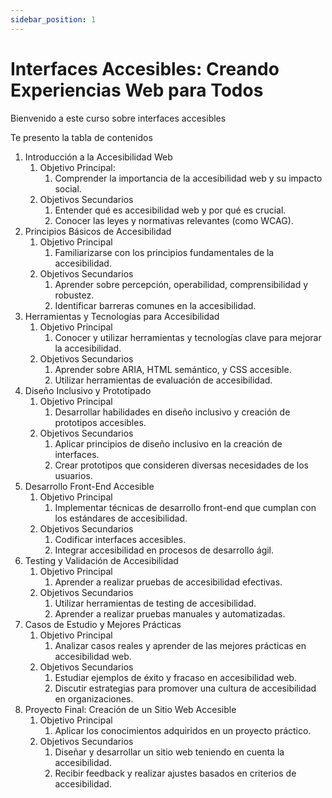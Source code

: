 ```yaml
---
sidebar_position: 1
---
```


# Interfaces Accesibles: Creando Experiencias Web para Todos

Bienvenido a este curso sobre interfaces accesibles

Te presento la tabla de contenidos

1. Introducción a la Accesibilidad Web
   1. Objetivo Principal:
      1. Comprender la importancia de la accesibilidad web y su impacto social.
   2. Objetivos Secundarios
      1. Entender qué es accesibilidad web y por qué es crucial.
      2. Conocer las leyes y normativas relevantes (como WCAG).
2. Principios Básicos de Accesibilidad
   1. Objetivo Principal
      1. Familiarizarse con los principios fundamentales de la accesibilidad.
   2. Objetivos Secundarios
      1. Aprender sobre percepción, operabilidad, comprensibilidad y robustez.
      2. Identificar barreras comunes en la accesibilidad.
3. Herramientas y Tecnologías para Accesibilidad
   1. Objetivo Principal
      1. Conocer y utilizar herramientas y tecnologías clave para mejorar la accesibilidad.
   2. Objetivos Secundarios
      1. Aprender sobre ARIA, HTML semántico, y CSS accesible.
      2. Utilizar herramientas de evaluación de accesibilidad.
4. Diseño Inclusivo y Prototipado
   1. Objetivo Principal
      1. Desarrollar habilidades en diseño inclusivo y creación de prototipos accesibles.
   2. Objetivos Secundarios
      1. Aplicar principios de diseño inclusivo en la creación de interfaces.
      2. Crear prototipos que consideren diversas necesidades de los usuarios.
5. Desarrollo Front-End Accesible
    1. Objetivo Principal
       1. Implementar técnicas de desarrollo front-end que cumplan con los estándares de accesibilidad.
    2. Objetivos Secundarios
       1. Codificar interfaces accesibles.
       2. Integrar accesibilidad en procesos de desarrollo ágil.
6. Testing y Validación de Accesibilidad
   1. Objetivo Principal
      1. Aprender a realizar pruebas de accesibilidad efectivas.
   2. Objetivos Secundarios
      1. Utilizar herramientas de testing de accesibilidad.
      2. Aprender a realizar pruebas manuales y automatizadas.
7. Casos de Estudio y Mejores Prácticas
   1. Objetivo Principal
      1. Analizar casos reales y aprender de las mejores prácticas en accesibilidad web.
   2. Objetivos Secundarios
      1. Estudiar ejemplos de éxito y fracaso en accesibilidad web.
      2. Discutir estrategias para promover una cultura de accesibilidad en organizaciones.
8. Proyecto Final: Creación de un Sitio Web Accesible
   1. Objetivo Principal
      1. Aplicar los conocimientos adquiridos en un proyecto práctico.
   2. Objetivos Secundarios
      1. Diseñar y desarrollar un sitio web teniendo en cuenta la accesibilidad.
      2. Recibir feedback y realizar ajustes basados en criterios de accesibilidad.